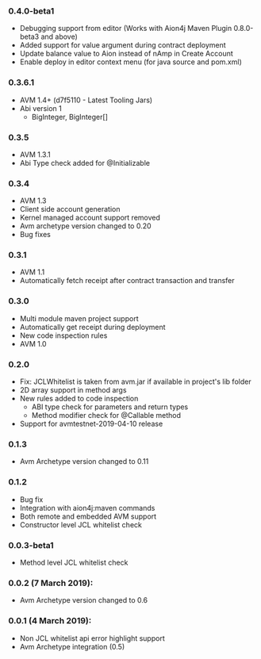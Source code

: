 ### 0.4.0-beta1
  - Debugging support from editor (Works with Aion4j Maven Plugin 0.8.0-beta3 and above)
  - Added support for value argument during contract deployment
  - Update balance value to Aion instead of nAmp in Create Account
  - Enable deploy in editor context menu (for java source and pom.xml)
### 0.3.6.1
  - AVM 1.4+ (d7f5110 - Latest Tooling Jars)
  - Abi version 1
    - BigInteger, BigInteger[]
### 0.3.5
  - AVM 1.3.1
  - Abi Type check added for @Initializable
### 0.3.4
  - AVM 1.3
  - Client side account generation
  - Kernel managed account support removed
  - Avm archetype version changed to 0.20
  - Bug fixes
### 0.3.1
  - AVM 1.1
  - Automatically fetch receipt after contract transaction and transfer
### 0.3.0
  - Multi module maven project support
  - Automatically get receipt during deployment
  - New code inspection rules
  - AVM 1.0
### 0.2.0
  - Fix: JCLWhitelist is taken from avm.jar if available in project's lib folder
  - 2D array support in method args
  - New rules added to code inspection 
       - ABI type check for parameters and return types
       - Method modifier check for @Callable method
  - Support for avmtestnet-2019-04-10 release     
### 0.1.3
  - Avm Archetype version changed to 0.11
### 0.1.2
  - Bug fix
  - Integration with aion4j:maven commands
  - Both remote and embedded AVM support
  - Constructor level JCL whitelist check
### 0.0.3-beta1
  - Method level JCL whitelist check
  
### 0.0.2 (7 March 2019):
  - Avm Archetype version changed to 0.6
  
### 0.0.1 (4 March 2019):
  - Non JCL whitelist api error highlight support
  - Avm Archetype integration (0.5)